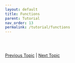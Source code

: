```yaml
---
layout: default
title: Functions
parent: Tutorial
nav_order: 13
permalink: /tutorial/functions
---
```






<br><br>

[Previous Topic](./dictionaries) | [Next Topic](./builtin-functions)